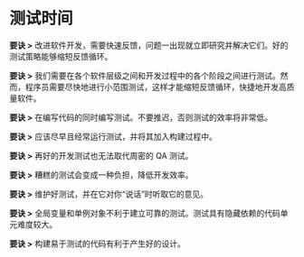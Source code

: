 # 测试时间

**要诀 >** 改进软件开发，需要快速反馈，问题一出现就立即研究并解决它们。好的测试策略能够缩短反馈循环。

**要诀 >** 我们需要在各个软件层级之间和开发过程中的各个阶段之间进行测试。然而，程序员需要尽快地进行小范围测试，这样才能缩短反馈循环，快捷地开发高质量软件。

**要诀 >** 在编写代码的同时编写测试。不要推迟，否则测试的效率将非常低。

**要诀 >** 应该尽早且经常运行测试，并将其加入构建过程中。

**要诀 >** 再好的开发测试也无法取代周密的 QA 测试。

**要诀 >** 糟糕的测试会变成一种负担，降低开发效率。

**要诀 >** 维护好测试，并在它对你“说话”时听取它的意见。

**要诀 >** 全局变量和单例对象不利于建立可靠的测试。测试具有隐藏依赖的代码单元难度较大。

**要诀 >** 构建易于测试的代码有利于产生好的设计。
